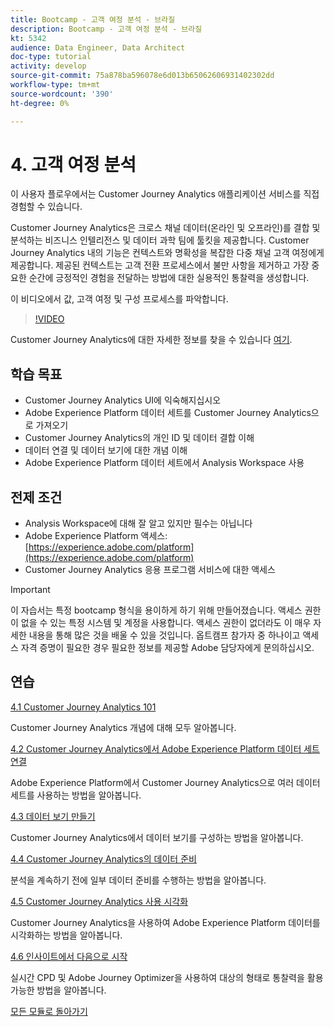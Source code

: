 ```yaml
---
title: Bootcamp - 고객 여정 분석 - 브라질
description: Bootcamp - 고객 여정 분석 - 브라질
kt: 5342
audience: Data Engineer, Data Architect
doc-type: tutorial
activity: develop
source-git-commit: 75a878ba596078e6d013b65062606931402302dd
workflow-type: tm+mt
source-wordcount: '390'
ht-degree: 0%

---
```


# 4. 고객 여정 분석

이 사용자 플로우에서는 Customer Journey Analytics 애플리케이션 서비스를 직접 경험할 수 있습니다.

Customer Journey Analytics은 크로스 채널 데이터(온라인 및 오프라인)를 결합 및 분석하는 비즈니스 인텔리전스 및 데이터 과학 팀에 툴킷을 제공합니다. Customer Journey Analytics 내의 기능은 컨텍스트와 명확성을 복잡한 다중 채널 고객 여정에게 제공합니다. 제공된 컨텍스트는 고객 전환 프로세스에서 불만 사항을 제거하고 가장 중요한 순간에 긍정적인 경험을 전달하는 방법에 대한 실용적인 통찰력을 생성합니다.

이 비디오에서 값, 고객 여정 및 구성 프로세스를 파악합니다.

>[!VIDEO](https://video.tv.adobe.com/v/327188?quality=12&learn=on)

Customer Journey Analytics에 대한 자세한 정보를 찾을 수 있습니다 [여기](https://spark.adobe.com/page/t62eiRu9l6iWJ/).

## 학습 목표

- Customer Journey Analytics UI에 익숙해지십시오
- Adobe Experience Platform 데이터 세트를 Customer Journey Analytics으로 가져오기
- Customer Journey Analytics의 개인 ID 및 데이터 결합 이해
- 데이터 연결 및 데이터 보기에 대한 개념 이해
- Adobe Experience Platform 데이터 세트에서 Analysis Workspace 사용

## 전제 조건

- Analysis Workspace에 대해 잘 알고 있지만 필수는 아닙니다
- Adobe Experience Platform 액세스: [https://experience.adobe.com/platform](https://experience.adobe.com/platform)
- Customer Journey Analytics 응용 프로그램 서비스에 대한 액세스

>[!IMPORTANT]
>
>이 자습서는 특정 bootcamp 형식을 용이하게 하기 위해 만들어졌습니다. 액세스 권한이 없을 수 있는 특정 시스템 및 계정을 사용합니다. 액세스 권한이 없더라도 이 매우 자세한 내용을 통해 많은 것을 배울 수 있을 것입니다. 옵트캠프 참가자 중 하나이고 액세스 자격 증명이 필요한 경우 필요한 정보를 제공할 Adobe 담당자에게 문의하십시오.

## 연습

[4.1 Customer Journey Analytics 101](./ex1.md)

Customer Journey Analytics 개념에 대해 모두 알아봅니다.

[4.2 Customer Journey Analytics에서 Adobe Experience Platform 데이터 세트 연결](./ex2.md)

Adobe Experience Platform에서 Customer Journey Analytics으로 여러 데이터 세트를 사용하는 방법을 알아봅니다.

[4.3 데이터 보기 만들기](./ex3.md)

Customer Journey Analytics에서 데이터 보기를 구성하는 방법을 알아봅니다.

[4.4 Customer Journey Analytics의 데이터 준비](./ex4.md)

분석을 계속하기 전에 일부 데이터 준비를 수행하는 방법을 알아봅니다.

[4.5 Customer Journey Analytics 사용 시각화](./ex5.md)

Customer Journey Analytics을 사용하여 Adobe Experience Platform 데이터를 시각화하는 방법을 알아봅니다.

[4.6 인사이트에서 다음으로 시작](./ex6.md)

실시간 CPD 및 Adobe Journey Optimizer을 사용하여 대상의 형태로 통찰력을 활용 가능한 방법을 알아봅니다.

[모든 모듈로 돌아가기](../../overview.md)
